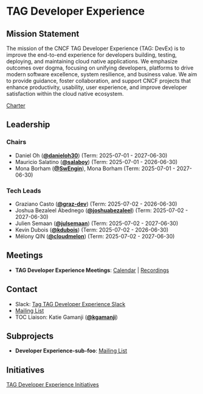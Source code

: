 # TAG Developer Experience

## Mission Statement

The mission of the CNCF TAG Developer Experience (TAG: DevEx) is to improve the end-to-end experience for developers building, testing, deploying, and maintaining cloud native applications. We emphasize outcomes over dogma, focusing on unifying developers, platforms to drive modern software excellence, system resilience, and business value. We aim to provide guidance, foster collaboration, and support CNCF projects that enhance productivity, usability, user experience, and improve developer satisfaction within the cloud native ecosystem.

[Charter](./charter.md)

## Leadership
### Chairs
- Daniel Oh (**[@danieloh30](https://github.com/danieloh30)**) (Term: 2025-07-01 - 2027-06-30)
- Mauricio Salatino (**[@salaboy](https://github.com/salaboy)**) (Term: 2025-07-01 - 2026-06-30)
- Mona Borham (**[@SwEngin](https://github.com/SwEngin)**), Mona Borham (Term: 2025-07-01 - 2027-06-30)
### Tech Leads
- Graziano Casto (**[@graz-dev](https://github.com/graz-dev)**) (Term: 2025-07-02 - 2026-06-30)
- Joshua Bezaleel Abednego (**[@joshuabezaleel](https://github.com/joshuabezaleel)**) (Term: 2025-07-02 - 2027-06-30)
- Julien Semaan (**[@julsemaan](https://github.com/julsemaan)**) (Term: 2025-07-02 - 2027-06-30)
- Kevin Dubois (**[@kdubois](https://github.com/kdubois)**) (Term: 2025-07-02 - 2026-06-30)
- Mélony QIN (**[@cloudmelon](https://github.com/cloudmelon)**) (Term: 2025-07-02 - 2027-06-30)

## Meetings
- **TAG Developer Experience Meetings**: [Calendar](https://zoom-lfx.platform.linuxfoundation.org/meetings/tag-developer-experience?view=list) | [Recordings](https://www.youtube.com/@CNCFTAGDeveloperExperience)

## Contact
- Slack: [Tag TAG Developer Experience Slack](https://cloud-native.slack.com/archives/C08KGCXB458)
- [Mailing List](https://lists.cncf.io/g/cncf-tag-developer-experience/)
- TOC Liaison: Katie Gamanji (**[@kgamanji](https://github.com/kgamanji)**)

## Subprojects
- **Developer Experience-sub-foo**: [Mailing List](https://lists.cncf.io/g/cncf-tag-developer-experience/)
## Initiatives
[TAG Developer Experience Initiatives](https://github.com/cncf/toc/issues?q=label%3Atag%2Fdeveloper-experience-initiative)